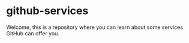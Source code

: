 # github-services 
Welcome, this is a repository where you can learn about some services GitHub can offer you.
